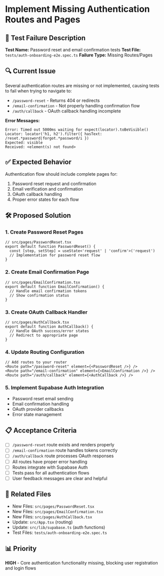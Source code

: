 # Implement Missing Authentication Routes and Pages

## 🧪 Test Failure Description

**Test Name:** Password reset and email confirmation tests
**Test File:** `tests/auth-onboarding-e2e.spec.ts`
**Failure Type:** Missing Routes/Pages

## 🔍 Current Issue

Several authentication routes are missing or not implemented, causing tests to fail when trying to navigate to:
- `/password-reset` - Returns 404 or redirects
- `/email-confirmation` - Not properly handling confirmation flow
- `/auth/callback` - OAuth callback handling incomplete

**Error Messages:**
```
Error: Timed out 5000ms waiting for expect(locator).toBeVisible()
Locator: locator('h1, h2').filter({ hasText: /reset.*password|forgot.*password/i })
Expected: visible
Received: <element(s) not found>
```

## ✅ Expected Behavior

Authentication flow should include complete pages for:
1. Password reset request and confirmation
2. Email verification and confirmation
3. OAuth callback handling
4. Proper error states for each flow

## 🛠️ Proposed Solution

### 1. Create Password Reset Pages
```tsx
// src/pages/PasswordReset.tsx
export default function PasswordReset() {
  const [step, setStep] = useState<'request' | 'confirm'>('request')
  // Implementation for password reset flow
}
```

### 2. Create Email Confirmation Page
```tsx
// src/pages/EmailConfirmation.tsx
export default function EmailConfirmation() {
  // Handle email confirmation tokens
  // Show confirmation status
}
```

### 3. Create OAuth Callback Handler
```tsx
// src/pages/AuthCallback.tsx
export default function AuthCallback() {
  // Handle OAuth success/error states
  // Redirect to appropriate page
}
```

### 4. Update Routing Configuration
```tsx
// Add routes to your router
<Route path="/password-reset" element={<PasswordReset />} />
<Route path="/email-confirmation" element={<EmailConfirmation />} />
<Route path="/auth/callback" element={<AuthCallback />} />
```

### 5. Implement Supabase Auth Integration
- Password reset email sending
- Email confirmation handling
- OAuth provider callbacks
- Error state management

## 📋 Acceptance Criteria

- [ ] `/password-reset` route exists and renders properly
- [ ] `/email-confirmation` route handles tokens correctly
- [ ] `/auth/callback` route processes OAuth responses
- [ ] All routes have proper error handling
- [ ] Routes integrate with Supabase Auth
- [ ] Tests pass for all authentication flows
- [ ] User feedback messages are clear and helpful

## 🔗 Related Files

- New Files: `src/pages/PasswordReset.tsx`
- New Files: `src/pages/EmailConfirmation.tsx`
- New Files: `src/pages/AuthCallback.tsx`
- Update: `src/App.tsx` (routing)
- Update: `src/lib/supabase.ts` (auth functions)
- Test Files: `tests/auth-onboarding-e2e.spec.ts`

## 📊 Priority

**HIGH** - Core authentication functionality missing, blocking user registration and login flows
